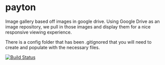 # payton
Image gallery based off images in google drive.
Using Google Drive as an image repository, we pull in those images and display them for a nice responsive viewing experience.

There is a config folder that has been .gitignored that you will need to create and populate with the necessary files. 

[![Build Status](https://drone.io/github.com/briankboyd/payton/status.png)](https://drone.io/github.com/briankboyd/payton/latest)
